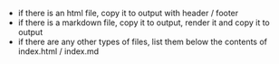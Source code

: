 - if there is an html file, copy it to output with header / footer
- if there is a markdown file, copy it to output, render it and copy it to output
- if there are any other types of files, list them below the contents of index.html / index.md
